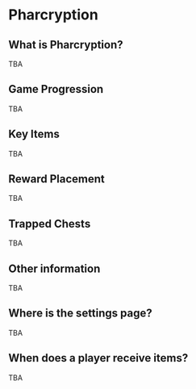 # Pharcryption

## What is Pharcryption? 

TBA

## Game Progression

TBA

## Key Items

TBA

## Reward Placement

TBA

## Trapped Chests

TBA


## Other information

TBA

## Where is the settings page?

TBA

## When does a player receive items?

TBA
